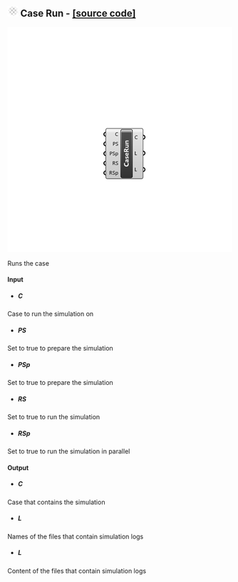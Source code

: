 ## ![](../../Images/Icons/Case_Run.png) Case Run - [[source code]](https://github.com/Eddy3D-Dev/Eddy3D/tree/dev/Case%20Run.cs)

![](../../Images/Components/Case_Run.png)

Runs the case

#### Input
* ##### C 
Case to run the simulation on
* ##### PS 
Set to true to prepare the simulation
* ##### PSp 
Set to true to prepare the simulation
* ##### RS 
Set to true to run the simulation
* ##### RSp 
Set to true to run the simulation in parallel

#### Output
* ##### C
Case that contains the simulation
* ##### L
Names of the files that contain simulation logs
* ##### L
Content of the files that contain simulation logs